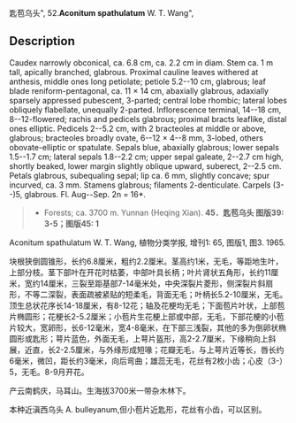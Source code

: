 匙苞乌头",
52.**Aconitum spathulatum** W. T. Wang",

## Description
Caudex narrowly obconical, ca. 6.8 cm, ca. 2.2 cm in diam. Stem ca. 1 m tall, apically branched, glabrous. Proximal cauline leaves withered at anthesis, middle ones long petiolate; petiole 5.2--10 cm, glabrous; leaf blade reniform-pentagonal, ca. 11 × 14 cm, abaxially glabrous, adaxially sparsely appressed pubescent, 3-parted; central lobe rhombic; lateral lobes obliquely flabellate, unequally 2-parted. Inflorescence terminal, 14--18 cm, 8--12-flowered; rachis and pedicels glabrous; proximal bracts leaflike, distal ones elliptic. Pedicels 2--5.2 cm, with 2 bracteoles at middle or above, glabrous; bracteoles broadly ovate, 6--12 × 4--8 mm, 3-lobed, others obovate-elliptic or spatulate. Sepals blue, abaxially glabrous; lower sepals 1.5--1.7 cm; lateral sepals 1.8--2.2 cm; upper sepal galeate, 2--2.7 cm high, shortly beaked, lower margin slightly oblique upward, suberect, 2--2.5 cm. Petals glabrous, subequaling sepal; lip ca. 6 mm, slightly concave; spur incurved, ca. 3 mm. Stamens glabrous; filaments 2-denticulate. Carpels (3--)5, glabrous. Fl. Aug--Sep. 2n = 16*.

> * Forests; ca. 3700 m. Yunnan (Heqing Xian).
**45．匙苞乌头 图版39: 3-5；图版45: 1**

Aconitum spathulatum W. T. Wang, 植物分类学报, 增刊1: 65, 图版1, 图3. 1965.

块根狭倒圆锥形，长约6.8厘米，粗约2.2厘米。茎高约1米，无毛，等距地生叶，上部分枝。茎下部叶在开花时枯萎，中部叶具长柄；叶片肾状五角形，长约11厘米，宽约14厘米，三裂至距基部7-14毫米处，中央深裂片菱形，侧深裂片斜扇形，不等二深裂，表面疏被紧贴的短柔毛，背面无毛；叶柄长5.2-10厘米，无毛。顶生总状花序长14-18厘米，有8-12花；轴及花梗均无毛；下面苞片叶状，上部苞片椭圆形；花梗长2-5.2厘米；小苞片生花梗上部或中部，无毛，下部花梗的小苞片较大，宽卵形，长6-12毫米，宽4-8毫米，在下部三浅裂，其他的多为倒卵状椭圆形或匙形；萼片蓝色，外面无毛，上萼片盔形，高2-2.7厘米，下缘稍向上斜展，近直，长2-2.5厘米，与外缘形成短喙；花瓣无毛，与上萼片近等长，唇长约6毫米，微凹，距长约3毫米，向后弯曲；雄蕊无毛，花丝有2枚小齿；心皮（3-）5，无毛。8-9月开花。

产云南鹤庆，马耳山。生海拔3700米一带杂木林下。

本种近滇西乌头 A. bulleyanum,但小苞片近匙形，花丝有小齿，可以区别。
